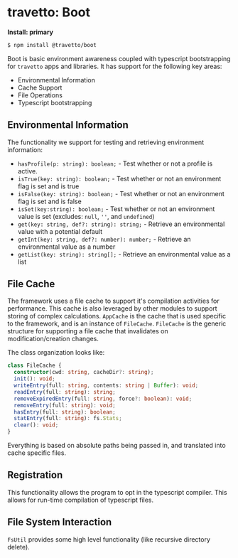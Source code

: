 travetto: Boot
===

**Install: primary**
```bash
$ npm install @travetto/boot
```

Boot is basic environment  awareness coupled with typescript bootstrapping for `travetto` apps and libraries.  It has support for the following key areas:
* Environmental Information
* Cache Support
* File Operations
* Typescript bootstrapping

## Environmental Information
The functionality we support for testing and retrieving environment information:
* `hasProfile(p: string): boolean;` - Test whether or not a profile is active.
* `isTrue(key: string): boolean;` - Test whether or not an environment flag is set and is true
* `isFalse(key: string): boolean;` - Test whether or not an environment flag is set and is false
* `isSet(key:string): boolean;` - Test whether or not an environment value is set (excludes: `null`, `''`, and `undefined`)
* `get(key: string, def?: string): string;` - Retrieve an environmental value with a potential default
* `getInt(key: string, def?: number): number;` - Retrieve an environmental value as a number
* `getList(key: string): string[];` - Retrieve an environmental value as a list

## File Cache
The framework uses a file cache to support it's compilation activities for performance.  This cache is also leveraged by other modules to support storing of complex calculations.  `AppCache` is the cache that is used specific to the framework, and is an instance of `FileCache`.  `FileCache` is the generic structure for supporting a file cache that invalidates on modification/creation changes.

The class organization looks like:
```typescript
class FileCache {    
  constructor(cwd: string, cacheDir?: string);
  init(): void;
  writeEntry(full: string, contents: string | Buffer): void;
  readEntry(full: string): string;
  removeExpiredEntry(full: string, force?: boolean): void;
  removeEntry(full: string): void;
  hasEntry(full: string): boolean;
  statEntry(full: string): fs.Stats;
  clear(): void;
}
```
Everything is based on absolute paths being passed in, and translated into cache specific files.  

## Registration
This functionality allows the program to opt in the typescript compiler.  This allows for run-time compilation of typescript files.

## File System Interaction
`FsUtil` provides some high level functionality (like recursive directory delete). 